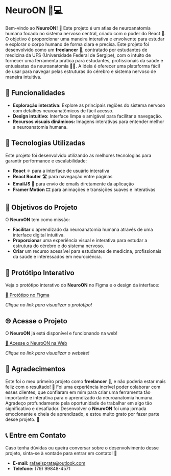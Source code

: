 # NeuroON 🧠💻

Bem-vindo ao **NeuroON!** 🌟 
Este projeto é um atlas de neuroanatomia humana focado no sistema nervoso central, criado com o poder do React 🚀. O objetivo é proporcionar uma maneira interativa e envolvente para estudar e explorar o corpo humano de forma clara e precisa.
Este projeto foi desenvolvido como um **freelancer** 💼, contratado por estudantes de medicina da UFS (Universidade Federal de Sergipe), com o intuito de fornecer uma ferramenta prática para estudantes, profissionais da saúde e entusiastas da neuroanatomia 🧑‍⚕️. A ideia é oferecer uma plataforma fácil de usar para navegar pelas estruturas do cérebro e sistema nervoso de maneira intuitiva.

## 📝 Funcionalidades

- **Exploração interativa:** Explore as principais regiões do sistema nervoso com detalhes neuroanatômicos de fácil acesso.
- **Design intuitivo:** Interface limpa e amigável para facilitar a navegação.
- **Recursos visuais dinâmicos:** Imagens interativas para entender melhor a neuroanatomia humana.

## 🔧 Tecnologias Utilizadas

Este projeto foi desenvolvido utilizando as melhores tecnologias para garantir performance e escalabilidade:
- **React** ⚛️ para a interface de usuário interativa
- **React Router** 🛣️ para navegação entre páginas
- **EmailJS** 📧 para envio de emails diretamente da aplicação
- **Framer Motion** 🎞️ para animações e transições suaves e interativas

## 🚀 Objetivos do Projeto

O **NeuroON** tem como missão:
- **Facilitar** o aprendizado da neuroanatomia humana através de uma interface digital intuitiva.
- **Proporcionar** uma experiência visual e interativa para estudar a estrutura do cérebro e do sistema nervoso.
- **Criar** um recurso acessível para estudantes de medicina, profissionais da saúde e interessados em neurociência.

## 🎨 Protótipo Interativo

Veja o protótipo interativo do **NeuroON** no Figma e o design da interface:

[🔗 Protótipo no Figma](https://www.figma.com/design/QkGJYB2uGqH2a18rcbsYQq/MED-UFS---prot%C3%B3tipo?node-id=0-1&t=xnfMaab4KoOM3mxi-1)

*Clique no link para visualizar o protótipo!*

## 🌐 Acesse o Projeto

O **NeuroON** já está disponível e funcionando na web!

[🔗 Acesse o NeuroON na Web](https://neuro-on-raph.netlify.app/)  

*Clique no link para visualizar o website!*

## 🤝 Agradecimentos

  Este foi o meu primeiro projeto como **freelancer** 💼, e não poderia estar mais feliz com o resultado! 🎉 Foi uma experiência incrível poder colaborar com esses clientes, que confiaram em mim para criar uma ferramenta tão importante e interativa para o aprendizado da neuroanatomia humana.
  Agradeço profundamente pela oportunidade de trabalhar em algo tão significativo e desafiador. Desenvolver o **NeuroON** foi uma jornada emocionante e cheia de aprendizado, e estou muito grato por fazer parte desse projeto. 🙏

## 📞 Entre em Contato

Caso tenha dúvidas ou queira conversar sobre o desenvolvimento desse projeto, sinta-se à vontade para entrar em contato! 🚀
- **E-mail:** rafaelsprata@outlook.com
- **Telefone:** (79) 99848-4571



